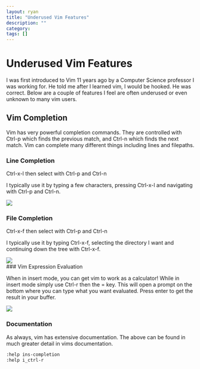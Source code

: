 ```yaml
---
layout: ryan
title: "Underused Vim Features"
description: ""
category: 
tags: []
---
```


<style>
img {
    display: block;
    margin: 0 auto;
}
</style>

# Underused Vim Features

I was first introduced to Vim 11 years ago by a Computer Science professor I was working for. He told me after I learned vim, I would be hooked. He was correct. Below are a couple of features I feel are often underused or even unknown to many vim users.

## Vim Completion

Vim has very powerful completion commands. They are controlled with Ctrl-p which finds the previous match, and Ctrl-n which finds the next match. Vim can complete many different things including lines and filepaths.

### Line Completion

Ctrl-x-l then select with Ctrl-p and Ctrl-n

I typically use it by typing a few characters, pressing Ctrl-x-l and navigating with Ctrl-p and Ctrl-n.

<img src="http://i.imgur.com/PZJ0rij.gif" />

### File Completion

Ctrl-x-f then select with Ctrl-p and Ctrl-n

I typically use it by typing Ctrl-x-f, selecting the directory I want and continuing down the tree with Ctrl-x-f.

<img src="http://i.imgur.com/x1YpFvG.gif" />
### Vim Expression Evaluation

When in insert mode, you can get vim to work as a calculator! While in insert mode simply use Ctrl-r then the = key. This will open a prompt on the bottom where you can type what you want evaluated. Press enter to get the result in your buffer.

<img src="http://i.imgur.com/wIzTh07.gif" />

### Documentation
As always, vim has extensive documentation. The above can be found in much greater detail in vims documentation.

~~~bash
:help ins-completion
:help i_ctrl-r
~~~
